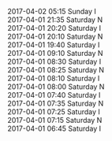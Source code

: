 2017-04-02 05:15 Sunday  I  
2017-04-01 21:35 Saturday  N  
2017-04-01 20:20 Saturday  I  
2017-04-01 20:10 Saturday  N  
2017-04-01 19:40 Saturday  I  
2017-04-01 09:10 Saturday  N  
2017-04-01 08:30 Saturday  I  
2017-04-01 08:25 Saturday  N  
2017-04-01 08:10 Saturday  I  
2017-04-01 08:00 Saturday  N  
2017-04-01 07:40 Saturday  I  
2017-04-01 07:35 Saturday  N  
2017-04-01 07:25 Saturday  I  
2017-04-01 07:15 Saturday  N  
2017-04-01 06:45 Saturday  I  
